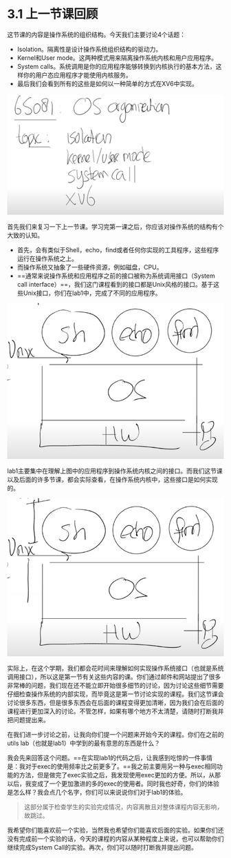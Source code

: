 # 3.1 上一节课回顾

这节课的内容是操作系统的组织结构。今天我们主要讨论4个话题：

* Isolation。隔离性是设计操作系统组织结构的驱动力。
* Kernel和User mode。这两种模式用来隔离操作系统内核和用户应用程序。
* System calls。系统调用是你的应用程序能够转换到内核执行的基本方法，这样你的用户态应用程序才能使用内核服务。
* 最后我们会看到所有的这些是如何以一种简单的方式在XV6中实现。

![](<../.gitbook/assets/image (193).png>)

首先我们来复习一下上一节课。学习完第一课之后，你应该对操作系统的结构有个大致的认知。

* 首先，会有类似于Shell，echo，find或者任何你实现的工具程序，这些程序运行在操作系统之上。
* 而操作系统又抽象了一些硬件资源，例如磁盘，CPU。
* ==通常来说操作系统和应用程序之前的接口被称为系统调用接口（System call interface）==，我们这门课程看到的接口都是Unix风格的接口。基于这些Unix接口，你们在lab1中，完成了不同的应用程序。

![](<../.gitbook/assets/image (315).png>)

lab1主要集中在理解上图中的应用程序到操作系统内核之间的接口。而我们这节课以及后面的许多节课，都会实际查看，在操作系统内核中，这些接口是如何实现的。

![](<../.gitbook/assets/image (200).png>)

实际上，在这个学期，我们都会花时间来理解如何实现操作系统接口（也就是系统调用接口），所以这是第一节有关这些内容的课。你们通过邮件和网站提出了很多非常棒的问题，我们现在还不能立即开始很多细节的讨论，因为讨论这些细节需要仔细检查操作系统的内部实现，而毕竟这是第一节讨论实现的课程。我们这节课会讨论很多东西，但是很多东西会在后面的课程变得更加清晰，因为我们会在后面的课程进行更加深入的讨论。不管怎样，如果有哪个地方不太清楚，请随时打断我并把问题提出来。

在我们进一步讨论之前，让我向你们提一个问题来开始今天的课程。你们在之前的utils lab（也就是lab1）中学到的最有意思的东西是什么？

我会先来回答这个问题。==在实现lab1的代码之后，让我感到吃惊的一件事情是：我对于exec的使用频率比之前更多了。==我之前主要用另一种与exec相同功能的方法，但是做完了exec实验之后，我发现使用exec更加的方便。所以，从那以后，我变成了一个更加激进的多的exec的使用者。同时我也好奇，你们的体验是怎么样？我会点几个名字，你们可以来说说你们对于lab1的体验。

> 这部分属于检查学生的实验完成情况，内容离散且对整体课程内容无影响，故跳过。

我希望你们能喜欢前一个实验，当然我也希望你们能喜欢后面的实验。如果你们还没有完成前一个实验的话，今天的课程的内容从某种程度上来说，也可以帮助你们继续完成System Call的实验。再次，你们可以随时打断我并提出问题。

